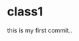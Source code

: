 <!--
 * @Author: your name
 * @Date: 2020-09-29 14:22:41
 * @LastEditTime: 2020-09-29 14:32:36
 * @LastEditors: Please set LastEditors
 * @Description: In User Settings Ed
 * @FilePath: \文件\classone\README.md
-->
# class1
this is my first commit..